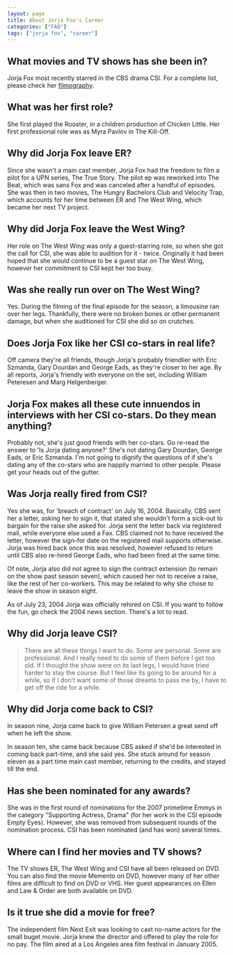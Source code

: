 ```yaml
---
layout: page
title: About Jorja Fox's Career
categories: ["FAQ"]
tags: ["jorja fox", "career"]
---
```


## What movies and TV shows has she been in?

Jorja Fox most recently starred in the CBS drama CSI. For a complete list, please check her [filmography](http://jorjafox.net/library/filmography/).

## What was her first role?

She first played the Rooster, in a children production of Chicken Little. Her first professional role was as Myra Pavlov in The Kill-Off.

## Why did Jorja Fox leave ER?

Since she wasn't a main cast member, Jorja Fox had the freedom to film a pilot for a UPN series, The True Story. The pilot ep was reworked into The Beat, which was sans Fox and was canceled after a handful of episodes. She was then in two movies, The Hungry Bachelors Club and Velocity Trap, which accounts for her time between ER and The West Wing, which became her next TV project.

## Why did Jorja Fox leave the West Wing?

Her role on The West Wing was only a guest-starring role, so when she got the call for CSI, she was able to audition for it - twice. Originally it had been hoped that she would continue to be a guest star on The West Wing, however her commitment to CSI kept her too busy.

## Was she really run over on The West Wing?

Yes. During the filming of the final episode for the season, a limousine ran over her legs. Thankfully, there were no broken bones or other permanent damage, but when she auditioned for CSI she did so on crutches.

## Does Jorja Fox like her CSI co-stars in real life?

Off camera they're all friends, though Jorja's probably friendlier with Eric Szmanda, Gary Dourdan and George Eads, as they're closer to her age. By all reports, Jorja's friendly with everyone on the set, including William Peteresen and Marg Helgenberger.

## Jorja Fox makes all these cute innuendos in interviews with her CSI co-stars. Do they mean anything?

Probably not, she's just good friends with her co-stars. Go re-read the answer to 'Is Jorja dating anyone?' She's not dating Gary Dourdan, George Eads, or Eric Szmanda. I'm not going to dignify the questions of if she's dating any of the co-stars who are happily married to other people. Please get your heads out of the gutter.

## Was Jorja really fired from CSI?

Yes she was, for 'breach of contract' on July 16, 2004. Basically, CBS sent her a letter, asking her to sign it, that stated she wouldn't form a sick-out to bargain for the raise she asked for. Jorja sent the letter back via registered mail, while everyone else used a Fax. CBS claimed not to have received the letter, however the sign-for date on the registered mail supports otherwise. Jorja was hired back once this was resolved, however refused to return until CBS also re-hired George Eads, who had been fired at the same time.

Of note, Jorja also did not agree to sign the contract extension (to remain on the show past season seven), which caused her not to receive a raise, like the rest of her co-workers. This may be related to why she chose to leave the show in season eight.

As of July 23, 2004 Jorja was officially rehired on CSI. If you want to follow the fun, go check the 2004 news section. There's a lot to read.

## Why did Jorja leave CSI?

> There are all these things I want to do. Some are personal. Some are professional. And I really need to do some of them before I get too old. If I thought the show were on its last legs, I would have tried harder to stay the course. But I feel like its going to be around for a while, so if I don’t want some of those dreams to pass me by, I have to get off the ride for a while.

## Why did Jorja come back to CSI?

In season nine, Jorja came back to give William Petersen a great send off when he left the show.

In season ten, she came back because CBS asked if she'd be interested in coming back part-time, and she said yes. She stuck around for season eleven as a part time main cast member, returning to the credits, and stayed till the end.

## Has she been nominated for any awards?

She was in the first round of nominations for the 2007 primetime Emmys in the category "Supporting Actress, Drama" (for her work in the CSI episode Empty Eyes). However, she was removed from subsequent rounds of the nomination process. CSI has been nominated (and has won) several times.

## Where can I find her movies and TV shows?

The TV shows ER, The West Wing and CSI have all been released on DVD. You can also find the movie Memento on DVD, however many of her other films are difficult to find on DVD or VHS. Her guest appearances on Ellen and Law & Order are both available on DVD.

## Is it true she did a movie for free?

The independent film Next Exit was looking to cast no-name actors for the small buget movie. Jorja knew the director and offered to play the role for no pay. The film aired at a Los Angeles area film festival in January 2005.